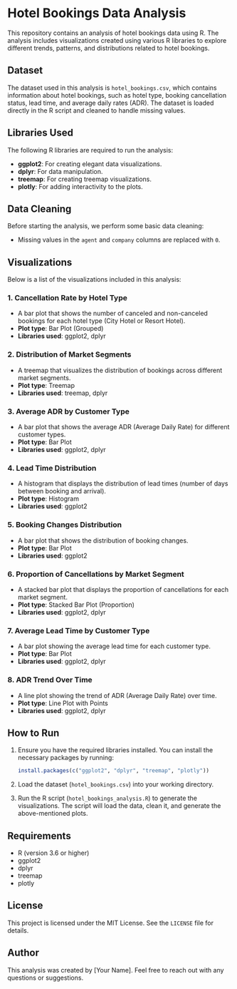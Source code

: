 
# Hotel Bookings Data Analysis

This repository contains an analysis of hotel bookings data using R. The analysis includes visualizations created using various R libraries to explore different trends, patterns, and distributions related to hotel bookings.

## Dataset

The dataset used in this analysis is `hotel_bookings.csv`, which contains information about hotel bookings, such as hotel type, booking cancellation status, lead time, and average daily rates (ADR). The dataset is loaded directly in the R script and cleaned to handle missing values.

## Libraries Used

The following R libraries are required to run the analysis:

- **ggplot2**: For creating elegant data visualizations.
- **dplyr**: For data manipulation.
- **treemap**: For creating treemap visualizations.
- **plotly**: For adding interactivity to the plots.

## Data Cleaning

Before starting the analysis, we perform some basic data cleaning:

- Missing values in the `agent` and `company` columns are replaced with `0`.

## Visualizations

Below is a list of the visualizations included in this analysis:

### 1. **Cancellation Rate by Hotel Type**
   - A bar plot that shows the number of canceled and non-canceled bookings for each hotel type (City Hotel or Resort Hotel).
   - **Plot type**: Bar Plot (Grouped)
   - **Libraries used**: ggplot2, dplyr

### 2. **Distribution of Market Segments**
   - A treemap that visualizes the distribution of bookings across different market segments.
   - **Plot type**: Treemap
   - **Libraries used**: treemap, dplyr

### 3. **Average ADR by Customer Type**
   - A bar plot that shows the average ADR (Average Daily Rate) for different customer types.
   - **Plot type**: Bar Plot
   - **Libraries used**: ggplot2, dplyr

### 4. **Lead Time Distribution**
   - A histogram that displays the distribution of lead times (number of days between booking and arrival).
   - **Plot type**: Histogram
   - **Libraries used**: ggplot2

### 5. **Booking Changes Distribution**
   - A bar plot that shows the distribution of booking changes.
   - **Plot type**: Bar Plot
   - **Libraries used**: ggplot2

### 6. **Proportion of Cancellations by Market Segment**
   - A stacked bar plot that displays the proportion of cancellations for each market segment.
   - **Plot type**: Stacked Bar Plot (Proportion)
   - **Libraries used**: ggplot2, dplyr

### 7. **Average Lead Time by Customer Type**
   - A bar plot showing the average lead time for each customer type.
   - **Plot type**: Bar Plot
   - **Libraries used**: ggplot2, dplyr

### 8. **ADR Trend Over Time**
   - A line plot showing the trend of ADR (Average Daily Rate) over time.
   - **Plot type**: Line Plot with Points
   - **Libraries used**: ggplot2, dplyr

## How to Run

1. Ensure you have the required libraries installed. You can install the necessary packages by running:

   ```R
   install.packages(c("ggplot2", "dplyr", "treemap", "plotly"))
   ```

2. Load the dataset (`hotel_bookings.csv`) into your working directory.

3. Run the R script (`hotel_bookings_analysis.R`) to generate the visualizations. The script will load the data, clean it, and generate the above-mentioned plots.

## Requirements

- R (version 3.6 or higher)
- ggplot2
- dplyr
- treemap
- plotly

## License

This project is licensed under the MIT License. See the `LICENSE` file for details.

## Author

This analysis was created by [Your Name]. Feel free to reach out with any questions or suggestions.

